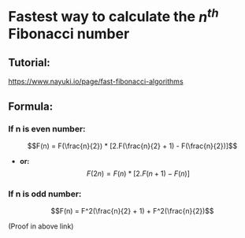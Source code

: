 # Fastest way to calculate the $n^{th}$ Fibonacci number

## Tutorial:
https://www.nayuki.io/page/fast-fibonacci-algorithms

## Formula:
### If n is even number:
$$F(n) = F(\frac{n}{2}) * [2.F(\frac{n}{2} + 1) - F(\frac{n}{2})]$$ 
- **or:** $$F(2n) = F(n) * [2.F(n + 1) - F(n)]$$
### If n is odd number:
$$F(n) = F^2(\frac{n}{2} + 1) + F^2(\frac{n}{2})$$

(Proof in above link)
